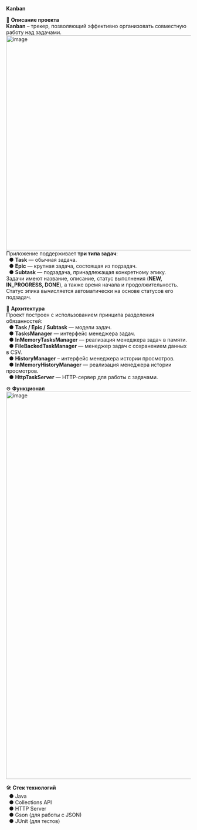 **Kanban**

📌 **Описание проекта**  
**Kanban** – трекер, позволяющий эффективно организовать совместную работу над задачами.
 <img width="974" height="586" alt="image" src="https://github.com/user-attachments/assets/97845702-6ebe-46b4-bbeb-72c4d737d496" />
Приложение поддерживает **три типа задач**:  
&nbsp;&nbsp;●&nbsp;**Task** — обычная задача.  
&nbsp;&nbsp;●&nbsp;**Epic** — крупная задача, состоящая из подзадач.  
&nbsp;&nbsp;●&nbsp;**Subtask** — подзадача, принадлежащая конкретному эпику.  
Задачи имеют название, описание, статус выполнения (**NEW, IN_PROGRESS, DONE**), а также время начала и продолжительность.  
Статус эпика вычисляется автоматически на основе статусов его подзадач.

📂 **Архитектура**  
Проект построен с использованием принципа разделения обязанностей:  
&nbsp;&nbsp;●&nbsp;**Task / Epic / Subtask** — модели задач.  
&nbsp;&nbsp;●&nbsp;**TasksManager** — интерфейс менеджера задач.  
&nbsp;&nbsp;●&nbsp;**InMemoryTasksManager** — реализация менеджера задач в памяти.  
&nbsp;&nbsp;●&nbsp;**FileBackedTaskManager** — менеджер задач с сохранением данных в CSV.  
&nbsp;&nbsp;●&nbsp;**HistoryManager** – интерфейс менеджера истории просмотров.  
&nbsp;&nbsp;●&nbsp;**InMemoryHistoryManager** — реализация менеджера истории просмотров.  
&nbsp;&nbsp;●&nbsp;**HttpTaskServer** — HTTP-сервер для работы с задачами.  


⚙️ **Функционал**
<img width="974" height="1056" alt="image" src="https://github.com/user-attachments/assets/226ea721-0c4f-4646-bae8-a5cdd6c611ac" />
 
🛠️ **Стек технологий**  
&nbsp;&nbsp;●&nbsp;Java  
&nbsp;&nbsp;●&nbsp;Collections API  
&nbsp;&nbsp;●&nbsp;HTTP Server  
&nbsp;&nbsp;●&nbsp;Gson (для работы с JSON)  
&nbsp;&nbsp;●&nbsp;JUnit (для тестов)  
